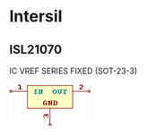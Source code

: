 # Intersil

## ISL21070
IC VREF SERIES FIXED (SOT-23-3)

![ISL21070__1__1](/images/ST__L78MvvCDT__1__1.png?raw=true) 


